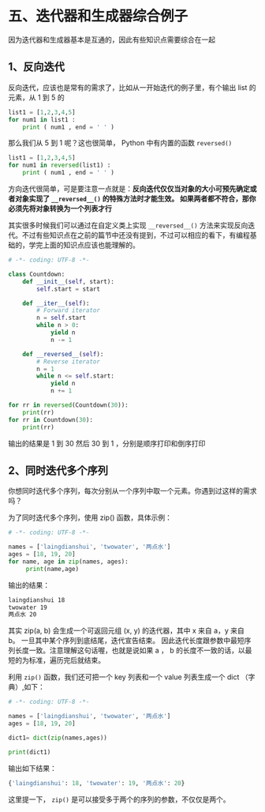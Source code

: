 # 五、迭代器和生成器综合例子 #

因为迭代器和生成器基本是互通的，因此有些知识点需要综合在一起

## 1、反向迭代 ##

反向迭代，应该也是常有的需求了，比如从一开始迭代的例子里，有个输出 list 的元素，从 1 到 5 的

```python
list1 = [1,2,3,4,5]
for num1 in list1 :
    print ( num1 , end = ' ' )
```

那么我们从 5 到 1 呢？这也很简单， Python 中有内置的函数 `reversed()`

```python
list1 = [1,2,3,4,5]
for num1 in reversed(list1) :
    print ( num1 , end = ' ' )
```

方向迭代很简单，可是要注意一点就是：**反向迭代仅仅当对象的大小可预先确定或者对象实现了 `__reversed__()` 的特殊方法时才能生效。 如果两者都不符合，那你必须先将对象转换为一个列表才行**

其实很多时候我们可以通过在自定义类上实现 `__reversed__()` 方法来实现反向迭代。不过有些知识点在之前的篇节中还没有提到，不过可以相应的看下，有编程基础的，学完上面的知识点应该也能理解的。

```python
# -*- coding: UTF-8 -*-

class Countdown:
    def __init__(self, start):
        self.start = start

    def __iter__(self):
    	# Forward iterator
        n = self.start
        while n > 0:
            yield n
            n -= 1

    def __reversed__(self):
    	# Reverse iterator
        n = 1
        while n <= self.start:
            yield n
            n += 1

for rr in reversed(Countdown(30)):
    print(rr)
for rr in Countdown(30):
    print(rr)
```

输出的结果是 1 到 30 然后 30 到 1 ，分别是顺序打印和倒序打印

## 2、同时迭代多个序列 ##

你想同时迭代多个序列，每次分别从一个序列中取一个元素。你遇到过这样的需求吗？

为了同时迭代多个序列，使用 zip() 函数，具体示例：

```python
# -*- coding: UTF-8 -*-

names = ['laingdianshui', 'twowater', '两点水']
ages = [18, 19, 20]
for name, age in zip(names, ages):
     print(name,age)
```

输出的结果：

```html
laingdianshui 18
twowater 19
两点水 20
```

其实 zip(a, b) 会生成一个可返回元组 (x, y) 的迭代器，其中 x 来自 a，y 来自 b。 一旦其中某个序列到底结尾，迭代宣告结束。 因此迭代长度跟参数中最短序列长度一致。注意理解这句话喔，也就是说如果 a ， b 的长度不一致的话，以最短的为标准，遍历完后就结束。

利用 `zip()` 函数，我们还可把一个 key 列表和一个 value 列表生成一个 dict （字典）,如下：

```python
# -*- coding: UTF-8 -*-

names = ['laingdianshui', 'twowater', '两点水']
ages = [18, 19, 20]

dict1= dict(zip(names,ages))

print(dict1)

```


输出如下结果：

```python
{'laingdianshui': 18, 'twowater': 19, '两点水': 20}
```

这里提一下， `zip()` 是可以接受多于两个的序列的参数，不仅仅是两个。
